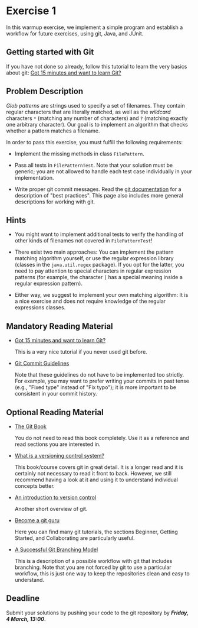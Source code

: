 # Exercise 1

In this warmup exercise, we implement a simple program and establish a 
workflow for future exercises, using git, Java, and JUnit.


## Getting started with Git

If you have not done so already, follow this tutorial to learn the very basics 
about git:
[Got 15 minutes and want to learn 
Git?](https://try.github.io/levels/1/challenges/1)

## Problem Description

*Glob patterns* are strings used to specify a set of filenames. They contain 
regular characters that are literally matched, as well as the *wildcard* 
characters `*` (matching any number of characters) and `?` (matching exactly 
one arbitrary character). Our goal is to implement an algorithm that checks 
whether a pattern matches a filename.

In order to pass this exercise, you must fulfill the following requirements:

- Implement the missing methods in class `FilePattern`.

- Pass all tests in `FilePatternTest`. Note that your solution must be 
  generic; you are not allowed to handle each test case individually in your 
  implementation.

- Write proper git commit messages. Read the [git 
  documentation](http://git-scm.com/book/ch5-2.html#Commit-Guidelines) for a 
  description of "best practices". This page also includes more general 
  descriptions for working with git.


## Hints

- You might want to implement additional tests to verify the handling of other 
  kinds of filenames not covered in `FilePatternTest`!

- There exist two main approaches: You can implement the pattern matching 
  algorithm yourself, or use the regular expression library (classes in the 
  `java.util.regex` package). If you opt for the latter, you need to pay 
  attention to special characters in regular expression patterns (for example, 
  the character `[` has a special meaning inside a regular expression 
  pattern).

- Either way, we suggest to implement your own matching algorithm: It is a 
  nice exercise and does not require knowledge of the regular expressions 
  classes.


## Mandatory Reading Material

- [Got 15 minutes and want to learn 
  Git?](https://try.github.io/levels/1/challenges/1)

  This is a very nice tutorial if you never used git before.


- [Git Commit Guidelines](http://git-scm.com/book/ch5-2.html#Commit-Guidelines)

  Note that these guidelines do not have to be implemented too strictly. For 
  example, you may want to prefer writing your commits in past tense (e.g., 
  "Fixed type" instead of "Fix typo"); it is more important to be consistent 
  in your commit history.


## Optional Reading Material

- [The Git Book](https://git-scm.com/book/en/v2)

  You do not need to read this book completely. Use it as a reference and read 
  sections you are interested in.


- [What is a versioning control 
  system?](http://www.git-tower.com/learn/ebook/command-line/basics/what-is-version-control)

  This book/course covers git in great detail. It is a longer read and it is 
  certainly not necessary to read it front to back. However, we still 
  recommend having a look at it and using it to understand individual concepts 
  better.


- [An introduction to version 
  control](http://guides.beanstalkapp.com/version-control/intro-to-version-control.html)

  Another short overview of git.


- [Become a git guru](https://www.atlassian.com/git/tutorials/) 

  Here you can find many git tutorials, the sections Beginner, Getting 
  Started, and Collaborating are particularly useful.


- [A Successful Git Branching 
  Model](http://nvie.com/posts/a-successful-git-branching-model/)

  This is a description of a possible workflow with git that includes 
  branching. Note that you are not forced by git to use a particular workflow, 
  this is just one way to keep the repositories clean and easy to understand.


## Deadline

Submit your solutions by pushing your code to the git repository by
___Friday, 4 March, 13:00___.
